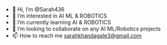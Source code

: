 - 👋 Hi, I’m @Sarah436
- 👀 I’m interested in AI ML & ROBOTICS 
- 🌱 I’m currently learning AI & ROBOTICS
- 💞️ I’m looking to collaborate on any AI ML/Robotics projects
- 📫 How to reach me sarahkhandagale3@gmail.com

<!---
Sarah436/Sarah436 is a ✨ special ✨ repository because its `README.md` (this file) appears on your GitHub profile.
You can click the Preview link to take a look at your changes.
--->
